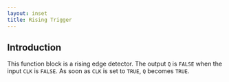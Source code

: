 ```yaml
---
layout: inset
title: Rising Trigger
---
```


## Introduction

This function block is a rising edge detector. 
The output `Q` is `FALSE` when the input `CLK` is `FALSE`. 
As soon as `CLK` is set to `TRUE`, `Q` becomes `TRUE`.
